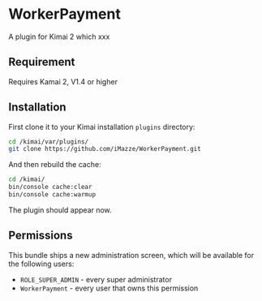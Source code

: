 # WorkerPayment

A plugin for Kimai 2 which xxx
## Requirement

Requires Kamai 2, V1.4 or higher

## Installation

First clone it to your Kimai installation `plugins` directory:

```bash
cd /kimai/var/plugins/
git clone https://github.com/iMazze/WorkerPayment.git
```

And then rebuild the cache: 

```bash
cd /kimai/
bin/console cache:clear
bin/console cache:warmup
```

The plugin should appear now.


## Permissions

This bundle ships a new administration screen, which will be available for the following users:

- `ROLE_SUPER_ADMIN` - every super administrator
- `WorkerPayment` - every user that owns this permission
